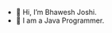 - 👋 Hi, I’m Bhawesh Joshi.
- 👀 I am a Java Programmer.

<!---
Bhawesh12/Bhawesh12 is a ✨ special ✨ repository because its `README.md` (this file) appears on your GitHub profile.
You can click the Preview link to take a look at your changes.
--->
